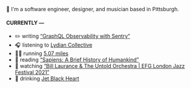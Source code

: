 👋 I'm a software engineer, designer, and musician based in Pittsburgh.

#### CURRENTLY —

* ✏️ writing [“GraphQL Observability with Sentry”](https://www.amoscato.com/journal/graphql-observability/)
* 🎧 listening to [Lydian Collective](https://www.last.fm/music/Lydian+Collective/_/Thirty+One)
* 🏃‍♂️ running [5.07 miles](https://www.strava.com/activities/6160167279)
* 📘 reading [“Sapiens: A Brief History of Humankind”](https://www.goodreads.com/book/show/23692271-sapiens)
* 🍿 watching [“Bill Laurance &amp; The Untold Orchestra | EFG London Jazz Festival 2021”](https://youtu.be/W626yZi15js)
* 🍺 drinking [Jet Black Heart](https://untappd.com/user/namoscato/checkin/1115724077)
